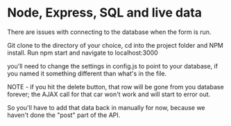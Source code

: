 # Node, Express, SQL and live data

There are issues with connecting to the database when the form is run.

Git clone to the directory of your choice, cd into the project folder and NPM install.
Run npm start and navigate to localhost:3000

you'll need to change the settings in config.js to point to your database, if you named it something different than what's in the file.

NOTE - if you hit the delete button, that row will be gone from you database forever; the AJAX call for that car won't work and will start to error out.

So you'll have to add that data back in manually for now, because we haven't done the "post" part of the API.
